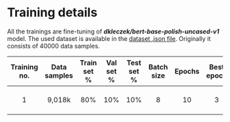 # Training details

All the trainings are fine-tuning of ***dkleczek/bert-base-polish-uncased-v1*** model. The used dataset is available in
the [dataset .json file](../../../data/translated/sarcasm/emotions_dataset_pl.json).
Originally it consists of 40000 data samples.

| Training no. | Data samples | Train set % | Val set % | Test set % | Batch size | Epochs | Best epoch |      Fitting time       | Train accuracy | Train loss | Val accuracy |     Val loss     | Test accuracy | Test loss |               Accuracy figure               |               Loss figure               |               Confusion matrix                | Notes |
|:------------:|:------------:|:-----------:|:---------:|:----------:|:----------:|:------:|:----------:|:-----------------------:|:--------------:|:----------:|:------------:|:----------------:|:-------------:|:---------:|:-------------------------------------------:|:---------------------------------------:|:---------------------------------------------:|:-----:|
|      1       |   9,018k    |     80%     |    10%    |    10%     |     8      |   10   |     3      | 14min 23s (***Colab***) |     0.9206     |   0.2381   |    0.8348    |      0.5188      |    0.8359     |  0.5687   | [figure](./figures/training_1_accuracy.png) | [figure](./figures/training_1_loss.png) | [figure](./figures/training_1_confmatrix.png) |  Ok   |